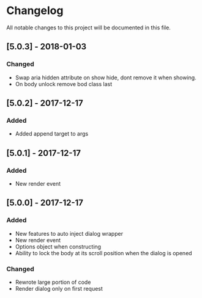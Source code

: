 # Changelog
All notable changes to this project will be documented in this file.

## [5.0.3] - 2018-01-03
### Changed
- Swap aria hidden attribute on show hide, dont remove it when showing.
- On body unlock remove bod class last

## [5.0.2] - 2017-12-17
### Added
- Added append target to args

## [5.0.1] - 2017-12-17
### Added
- New render event

## [5.0.0] - 2017-12-17
### Added
- New features to auto inject dialog wrapper
- New render event
- Options object when constructing
- Ability to lock the body at its scroll position when the dialog is opened

### Changed
- Rewrote large portion of code
- Render dialog only on first request